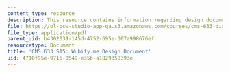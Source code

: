 ```yaml
---
content_type: resource
description: This resource contains information regarding design document.
file: https://ol-ocw-studio-app-qa.s3.amazonaws.com/courses/cms-633-digital-humanities-spring-2015/4710f95e97160549e35ba1829358393e_MITCMS_633S15_Wubify_Paper.pdf
file_type: application/pdf
parent_uid: b4302039-145d-4752-695e-307a998676ef
resourcetype: Document
title: 'CMS.633 S15: Wubify.me Design Document'
uid: 4710f95e-9716-0549-e35b-a1829358393e
---
```

